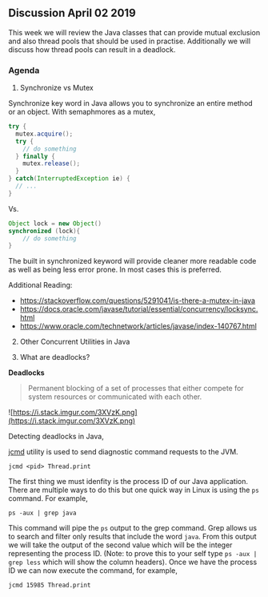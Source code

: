 ## Discussion April 02 2019	

This week we will review the Java classes that can provide mutual exclusion and also thread pools that should be used in practise. Additionally we will discuss how thread pools can result in a deadlock.

### Agenda

1) Synchronize vs Mutex

Synchronize key word in Java allows you to synchronize an entire method or an object. With semaphmores as a mutex,

```Java
try {
  mutex.acquire();
  try {
    // do something
  } finally {
    mutex.release();
  }
} catch(InterruptedException ie) {
  // ...
}
```

Vs.

```Java
Object lock = new Object()
synchronized (lock){
    // do something
}
```
The built in synchronized keyword will provide cleaner more readable code as
well as being less error prone.  In most cases this is preferred.  

Additional Reading:
* https://stackoverflow.com/questions/5291041/is-there-a-mutex-in-java
* https://docs.oracle.com/javase/tutorial/essential/concurrency/locksync.html
* https://www.oracle.com/technetwork/articles/javase/index-140767.html



2)  Other Concurrent Utilities in Java


3) What are deadlocks?

**Deadlocks**
>Permanent blocking of a set of processes that either compete for system resources or communicated with each other.

![https://i.stack.imgur.com/3XVzK.png](https://i.stack.imgur.com/3XVzK.png)


Detecting deadlocks in Java,

[jcmd](https://docs.oracle.com/javase/8/docs/technotes/guides/troubleshoot/tooldescr006.html) utility is used to send diagnostic command requests to the JVM.
```
jcmd <pid> Thread.print
```
The first thing we must idenfity is the process ID of our Java application.
There are multiple ways to do this but one quick way in Linux is using the `ps`
command. For example,

```
ps -aux | grep java
```
This command will pipe the `ps` output to the grep command. Grep allows us to
search and filter only results that include the word `java`. From this output
we will take the output of the second value which will be the integer
representing the process ID. (Note: to prove this to your self type `ps -aux |
grep less` which will show the column headers). Once we have the
process ID we can now execute the command, for example,
```
jcmd 15985 Thread.print
```
